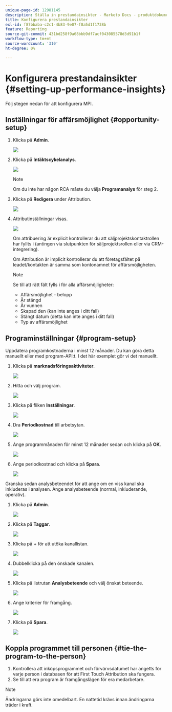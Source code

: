 ```yaml
---
unique-page-id: 12981145
description: Ställa in prestandainsikter - Marketo Docs - produktdokumentation
title: Konfigurera prestandainsikter
exl-id: f87bbaba-c2c1-4b83-9e07-f8a5d1f1738b
feature: Reporting
source-git-commit: 431bd258f9a68bbb9df7acf043085578d3d91b1f
workflow-type: tm+mt
source-wordcount: '310'
ht-degree: 0%

---
```


# Konfigurera prestandainsikter {#setting-up-performance-insights}

Följ stegen nedan för att konfigurera MPI.

## Inställningar för affärsmöjlighet {#opportunity-setup}

1. Klicka på **Admin**.

   ![](assets/admin.png)

1. Klicka på **Intäktscykelanalys**.

   ![](assets/two-2.png)

   >[!NOTE]
   >
   >Om du inte har någon RCA måste du välja **Programanalys** för steg 2.

1. Klicka på **Redigera** under Attribution.

   ![](assets/three-1.png)

1. Attributinställningar visas.

   ![](assets/four-2.png)

   Om attribuering är explicit kontrollerar du att säljprojektskontaktrollen har fyllts i (antingen via slutpunkten för säljprojektsrollen eller via CRM-integrering).

   Om Attribution är implicit kontrollerar du att företagsfältet på leadet/kontakten är samma som kontonamnet för affärsmöjligheten.

   >[!NOTE]
   >
   >Se till att rätt fält fylls i för alla affärsmöjligheter:
   >
   >* Affärsmöjlighet - belopp
   >* Är stängd
   >* Är vunnen
   >* Skapad den (kan inte anges i ditt fall)
   >* Stängt datum (detta kan inte anges i ditt fall)
   >* Typ av affärsmöjlighet

## Programinställningar {#program-setup}

Uppdatera programkostnaderna i minst 12 månader. Du kan göra detta manuellt eller med program-API:t. I det här exemplet gör vi det manuellt.

1. Klicka på **marknadsföringsaktiviteter**.

   ![](assets/ma.png)

1. Hitta och välj program.

   ![](assets/select-program.png)

1. Klicka på fliken **Inställningar**.

   ![](assets/setup-tab.png)

1. Dra **Periodkostnad** till arbetsytan.

   ![](assets/period-cost.png)

1. Ange programmånaden för minst 12 månader sedan och klicka på **OK**.

   ![](assets/set-period.png)

1. Ange periodkostnad och klicka på **Spara**.

   ![](assets/set-cost.png)

Granska sedan analysbeteendet för att ange om en viss kanal ska inkluderas i analysen. Ange analysbeteende (normal, inkluderande, operativ).

1. Klicka på **Admin**.

   ![](assets/admin.png)

1. Klicka på **Taggar**.

   ![](assets/tags.png)

1. Klicka på **+** för att utöka kanallistan.

   ![](assets/channel.png)

1. Dubbelklicka på den önskade kanalen.

   ![](assets/channel-click.png)

1. Klicka på listrutan **Analysbeteende** och välj önskat beteende.

   ![](assets/edit-channel.png)

1. Ange kriterier för framgång.

   ![](assets/success.png)

1. Klicka på **Spara**.

   ![](assets/save.png)

## Koppla programmet till personen {#tie-the-program-to-the-person}

1. Kontrollera att inköpsprogrammet och förvärvsdatumet har angetts för varje person i databasen för att First Touch Attribution ska fungera.
1. Se till att era program är framgångslägen för era medarbetare.

>[!NOTE]
>
>Ändringarna görs inte omedelbart. En nattetid krävs innan ändringarna träder i kraft.
